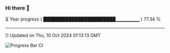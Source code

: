### Hi there 👋

⏳ Year progress { ███████████████████████▁▁▁▁▁▁▁ } 77.34 %

---

⏰ Updated on Thu, 10 Oct 2024 01:13:13 GMT

![Progress Bar CI](https://github.com/JuvenileQ/Progress-Bar-CI/workflows/main/badge.svg)
